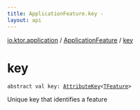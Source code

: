 ```yaml
---
title: ApplicationFeature.key - 
layout: api
---
```


<div class='api-docs-breadcrumbs'><a href="../index.html">io.ktor.application</a> / <a href="index.html">ApplicationFeature</a> / <a href="./key.html">key</a></div>

# key

<div class="signature"><code><span class="keyword">abstract</span> <span class="keyword">val </span><span class="identifier">key</span><span class="symbol">: </span><a href="../../io.ktor.util/-attribute-key/index.html"><span class="identifier">AttributeKey</span></a><span class="symbol">&lt;</span><a href="index.html#TFeature"><span class="identifier">TFeature</span></a><span class="symbol">&gt;</span></code></div>

Unique key that identifies a feature

